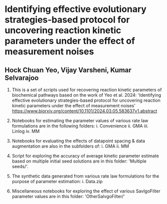 # Identifying effective evolutionary strategies-based protocol for uncovering reaction kinetic parameters under the effect of measurement noises
## Hock Chuan Yeo, Vijay Varsheni, Kumar Selvarajoo

1. This is a set of scripts used for recovering reaction kinetic parameters of biochemical pathways based on the work of Yeo et al. 2024: 'Identifying effective evolutionary strategies-based protocol for uncovering reaction kinetic parameters under the effect of measurement noises' https://www.biorxiv.org/content/10.1101/2024.03.05.583637v1.abstract

2. Notebooks for estimating the parameter values of various rate law formulations are in the following folders:
i. Convenience
ii. GMA
iii. Linlog
iv. MM

3. Notebooks for evaluating the effects of datapoint spacing & data augmentation are also in the subfolders of: 
i. GMA
ii. MM

4. Script for exploring the accuracy of average kinetic parameter estimate based on multiple initial seed solutions are in this folder: 'Multiple seeds/'. 

5. The synthetic data generated from various rate law formulations for the purpose of parameter estimation:
i. Data.zip

6. Miscellaneous notebooks for exploring the effect of various SavlgoFilter parameter values are in this folder: 'OtherSalvgoFilter/' 
